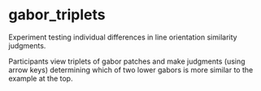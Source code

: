 # gabor_triplets
Experiment testing individual differences in line orientation similarity judgments.

Participants view triplets of gabor patches and make judgments (using arrow keys) determining which of two lower gabors is more similar to the example at the top.
